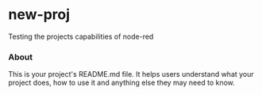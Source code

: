 new-proj
========

Testing the projects capabilities of node-red

### About

This is your project's README.md file. It helps users understand what your
project does, how to use it and anything else they may need to know.